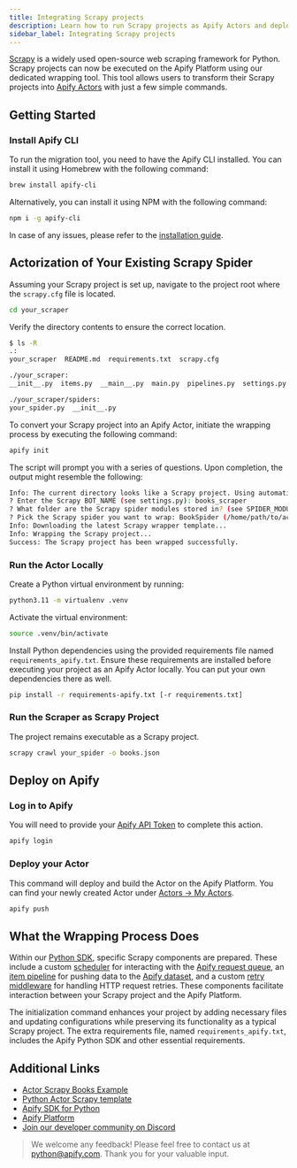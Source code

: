 ```yaml
---
title: Integrating Scrapy projects
description: Learn how to run Scrapy projects as Apify Actors and deploy them on the Apify Platform.
sidebar_label: Integrating Scrapy projects
---
```


[Scrapy](https://scrapy.org/) is a widely used open-source web scraping framework for Python. Scrapy projects can now be executed on the Apify Platform using our dedicated wrapping tool. This tool allows users to transform their Scrapy projects into [Apify Actors](https://docs.apify.com/platform/actors) with just a few simple commands.

## Getting Started

### Install Apify CLI

To run the migration tool, you need to have the Apify CLI installed. You can install it using Homebrew with the following command:

```bash showLineNumbers
brew install apify-cli
```

Alternatively, you can install it using NPM with the following command:

```bash showLineNumbers
npm i -g apify-cli
```

In case of any issues, please refer to the [installation guide](./installation.md).

## Actorization of Your Existing Scrapy Spider

Assuming your Scrapy project is set up, navigate to the project root where the `scrapy.cfg` file is located.

```bash showLineNumbers
cd your_scraper
```

Verify the directory contents to ensure the correct location.

```bash showLineNumbers
$ ls -R
.:
your_scraper  README.md  requirements.txt  scrapy.cfg

./your_scraper:
__init__.py  items.py  __main__.py  main.py  pipelines.py  settings.py  spiders

./your_scraper/spiders:
your_spider.py  __init__.py
```

To convert your Scrapy project into an Apify Actor, initiate the wrapping process by executing the following command:

```bash showLineNumbers
apify init
```

The script will prompt you with a series of questions. Upon completion, the output might resemble the following:

```bash showLineNumbers
Info: The current directory looks like a Scrapy project. Using automatic project wrapping.
? Enter the Scrapy BOT_NAME (see settings.py): books_scraper
? What folder are the Scrapy spider modules stored in? (see SPIDER_MODULES in settings.py): books_scraper.spiders
? Pick the Scrapy spider you want to wrap: BookSpider (/home/path/to/actor-scrapy-books-example/books_scraper/spiders/book.py)
Info: Downloading the latest Scrapy wrapper template...
Info: Wrapping the Scrapy project...
Success: The Scrapy project has been wrapped successfully.
```

### Run the Actor Locally

Create a Python virtual environment by running:

```bash showLineNumbers
python3.11 -m virtualenv .venv
```

Activate the virtual environment:

```bash showLineNumbers
source .venv/bin/activate
```

Install Python dependencies using the provided requirements file named `requirements_apify.txt`. Ensure these requirements are installed before executing your project as an Apify Actor locally. You can put your own dependencies there as well.

```bash showLineNumbers
pip install -r requirements-apify.txt [-r requirements.txt]
```

### Run the Scraper as Scrapy Project

The project remains executable as a Scrapy project.

```bash showLineNumbers
scrapy crawl your_spider -o books.json
```

## Deploy on Apify

### Log in to Apify

You will need to provide your [Apify API Token](https://console.apify.com/account/integrations) to complete this action.

```bash showLineNumbers
apify login
```

### Deploy your Actor

This command will deploy and build the Actor on the Apify Platform. You can find your newly created Actor under [Actors -> My Actors](https://console.apify.com/actors?tab=my).

```bash showLineNumbers
apify push
```

## What the Wrapping Process Does

Within our [Python SDK](https://github.com/apify/apify-sdk-python/tree/master/src/apify/scrapy), specific Scrapy components are prepared. These include a custom [scheduler](https://docs.scrapy.org/en/latest/topics/scheduler.html) for interacting with the [Apify request queue](https://docs.apify.com/platform/storage/request-queue), an [item pipeline](https://docs.scrapy.org/en/latest/topics/item-pipeline.html) for pushing data to the [Apify dataset](https://docs.apify.com/platform/storage/dataset), and a custom [retry middleware](https://docs.scrapy.org/en/latest/_modules/scrapy/downloadermiddlewares/retry.html) for handling HTTP request retries. These components facilitate interaction between your Scrapy project and the Apify Platform.

The initialization command enhances your project by adding necessary files and updating configurations while preserving its functionality as a typical Scrapy project. The extra requirements file, named `requirements_apify.txt`, includes the Apify Python SDK and other essential requirements.

<!-- TODO: we also add .actor/ and update .dockerignore, .gitignore and scrapy.cfg -->

## Additional Links

- [Actor Scrapy Books Example](https://apify.com/vdusek/actor-scrapy-books-example)
- [Python Actor Scrapy template](https://apify.com/templates/python-scrapy)
- [Apify SDK for Python](https://docs.apify.com/sdk/python)
- [Apify Platform](https://docs.apify.com/platform)
- [Join our developer community on Discord](https://discord.com/invite/jyEM2PRvMU)

> We welcome any feedback! Please feel free to contact us at [python@apify.com](mailto:python@apify.com). Thank you for your valuable input.
>
